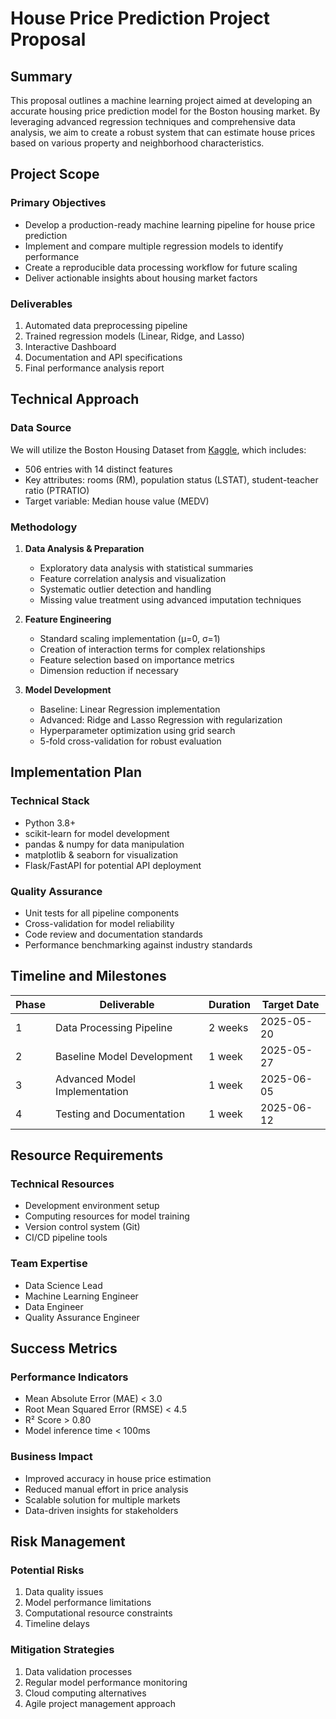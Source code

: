 # House Price Prediction Project Proposal

## Summary
This proposal outlines a machine learning project aimed at developing an accurate housing price prediction model for the Boston housing market. 
By leveraging advanced regression techniques and comprehensive data analysis, we aim to create a robust system that can estimate house prices based on various property and neighborhood characteristics.

## Project Scope
### Primary Objectives
- Develop a production-ready machine learning pipeline for house price prediction
- Implement and compare multiple regression models to identify performance
- Create a reproducible data processing workflow for future scaling
- Deliver actionable insights about housing market factors

### Deliverables
1. Automated data preprocessing pipeline
2. Trained regression models (Linear, Ridge, and Lasso)
3. Interactive Dashboard
4. Documentation and API specifications
5. Final performance analysis report

## Technical Approach
### Data Source
We will utilize the Boston Housing Dataset from [Kaggle](https://www.kaggle.com/datasets/schirmerchad/bostonhoustingmlnd), which includes:
- 506 entries with 14 distinct features
- Key attributes: rooms (RM), population status (LSTAT), student-teacher ratio (PTRATIO)
- Target variable: Median house value (MEDV)

### Methodology
1. **Data Analysis & Preparation**
   - Exploratory data analysis with statistical summaries
   - Feature correlation analysis and visualization
   - Systematic outlier detection and handling
   - Missing value treatment using advanced imputation techniques

2. **Feature Engineering**
   - Standard scaling implementation (μ=0, σ=1)
   - Creation of interaction terms for complex relationships
   - Feature selection based on importance metrics
   - Dimension reduction if necessary

3. **Model Development**
   - Baseline: Linear Regression implementation
   - Advanced: Ridge and Lasso Regression with regularization
   - Hyperparameter optimization using grid search
   - 5-fold cross-validation for robust evaluation

## Implementation Plan
### Technical Stack
- Python 3.8+
- scikit-learn for model development
- pandas & numpy for data manipulation
- matplotlib & seaborn for visualization
- Flask/FastAPI for potential API deployment

### Quality Assurance
- Unit tests for all pipeline components
- Cross-validation for model reliability
- Code review and documentation standards
- Performance benchmarking against industry standards

## Timeline and Milestones
| Phase | Deliverable | Duration | Target Date |
|-------|------------|-----------|-------------|
| 1 | Data Processing Pipeline | 2 weeks | 2025-05-20 |
| 2 | Baseline Model Development | 1 week | 2025-05-27 |
| 3 | Advanced Model Implementation | 1 week | 2025-06-05 |
| 4 | Testing and Documentation | 1 week | 2025-06-12 |

## Resource Requirements
### Technical Resources
- Development environment setup
- Computing resources for model training
- Version control system (Git)
- CI/CD pipeline tools

### Team Expertise
- Data Science Lead
- Machine Learning Engineer
- Data Engineer
- Quality Assurance Engineer

## Success Metrics
### Performance Indicators
- Mean Absolute Error (MAE) < 3.0
- Root Mean Squared Error (RMSE) < 4.5
- R² Score > 0.80
- Model inference time < 100ms

### Business Impact
- Improved accuracy in house price estimation
- Reduced manual effort in price analysis
- Scalable solution for multiple markets
- Data-driven insights for stakeholders

## Risk Management
### Potential Risks
1. Data quality issues
2. Model performance limitations
3. Computational resource constraints
4. Timeline delays

### Mitigation Strategies
1. Data validation processes
2. Regular model performance monitoring
3. Cloud computing alternatives
4. Agile project management approach